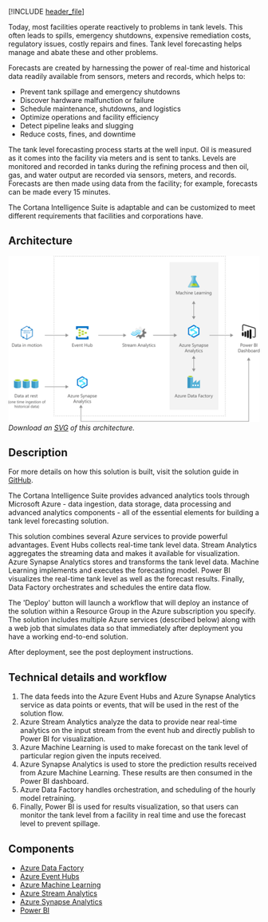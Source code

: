 


[!INCLUDE [header_file](../../../includes/sol-idea-header.md)]

Today, most facilities operate reactively to problems in tank levels. This often leads to spills, emergency shutdowns, expensive remediation costs, regulatory issues, costly repairs and fines. Tank level forecasting helps manage and abate these and other problems.

Forecasts are created by harnessing the power of real-time and historical data readily available from sensors, meters and records, which helps to:

* Prevent tank spillage and emergency shutdowns
* Discover hardware malfunction or failure
* Schedule maintenance, shutdowns, and logistics
* Optimize operations and facility efficiency
* Detect pipeline leaks and slugging
* Reduce costs, fines, and downtime

The tank level forecasting process starts at the well input. Oil is measured as it comes into the facility via meters and is sent to tanks. Levels are monitored and recorded in tanks during the refining process and then oil, gas, and water output are recorded via sensors, meters, and records. Forecasts are then made using data from the facility; for example, forecasts can be made every 15 minutes.

The Cortana Intelligence Suite is adaptable and can be customized to meet different requirements that facilities and corporations have.

## Architecture

![Architecture diagram](../media/oil-and-gas-tank-level-forecasting.png)
*Download an [SVG](../media/oil-and-gas-tank-level-forecasting.svg) of this architecture.*

## Description

For more details on how this solution is built, visit the solution guide in [GitHub](https://github.com/Azure/cortana-intelligence-tank-level-forecast).

The Cortana Intelligence Suite provides advanced analytics tools through Microsoft Azure - data ingestion, data storage, data processing and advanced analytics components - all of the essential elements for building a tank level forecasting solution.

This solution combines several Azure services to provide powerful advantages. Event Hubs collects real-time tank level data. Stream Analytics aggregates the streaming data and makes it available for visualization. Azure Synapse Analytics stores and transforms the tank level data. Machine Learning implements and executes the forecasting model. Power BI visualizes the real-time tank level as well as the forecast results. Finally, Data Factory orchestrates and schedules the entire data flow.

The 'Deploy' button will launch a workflow that will deploy an instance of the solution within a Resource Group in the Azure subscription you specify. The solution includes multiple Azure services (described below) along with a web job that simulates data so that immediately after deployment you have a working end-to-end solution.

After deployment, see the post deployment instructions.

## Technical details and workflow

  1. The data feeds into the Azure Event Hubs and Azure Synapse Analytics service as data points or events, that will be used in the rest of the solution flow.
  2. Azure Stream Analytics analyze the data to provide near real-time analytics on the input stream from the event hub and directly publish to Power BI for visualization.
  3. Azure Machine Learning is used to make forecast on the tank level of particular region given the inputs received.
  4. Azure Synapse Analytics is used to store the prediction results received from Azure Machine Learning. These results are then consumed in the Power BI dashboard.
  5. Azure Data Factory handles orchestration, and scheduling of the hourly model retraining.
  6. Finally, Power BI is used for results visualization, so that users can monitor the tank level from a facility in real time and use the forecast level to prevent spillage.

## Components

* [Azure Data Factory](/services/data-factory/)
* [Azure Event Hubs](/services/event-hubs/)
* [Azure Machine Learning](/services/machine-learning/)
* [Azure Stream Analytics](/services/stream-analytics/)
* [Azure Synapse Analytics](/services/synapse-analytics/)
* [Power BI](https://powerbi.microsoft.com/en-us/)
